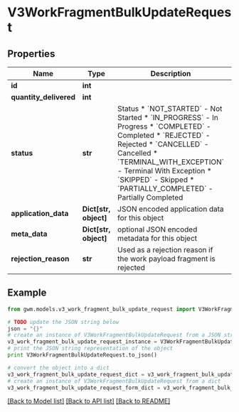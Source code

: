 # V3WorkFragmentBulkUpdateRequest


## Properties
Name | Type | Description | Notes
------------ | ------------- | ------------- | -------------
**id** | **int** |  | 
**quantity_delivered** | **int** |  | [optional] 
**status** | **str** | Status  * &#x60;NOT_STARTED&#x60; - Not Started * &#x60;IN_PROGRESS&#x60; - In Progress * &#x60;COMPLETED&#x60; - Completed * &#x60;REJECTED&#x60; - Rejected * &#x60;CANCELLED&#x60; - Cancelled * &#x60;TERMINAL_WITH_EXCEPTION&#x60; - Terminal With Exception * &#x60;SKIPPED&#x60; - Skipped * &#x60;PARTIALLY_COMPLETED&#x60; - Partially Completed | [optional] 
**application_data** | **Dict[str, object]** | JSON encoded application data for this object | [optional] 
**meta_data** | **Dict[str, object]** | optional JSON encoded metadata for this object | [optional] 
**rejection_reason** | **str** | Used as a rejection reason if the work payload fragment is rejected | [optional] 

## Example

```python
from gwm.models.v3_work_fragment_bulk_update_request import V3WorkFragmentBulkUpdateRequest

# TODO update the JSON string below
json = "{}"
# create an instance of V3WorkFragmentBulkUpdateRequest from a JSON string
v3_work_fragment_bulk_update_request_instance = V3WorkFragmentBulkUpdateRequest.from_json(json)
# print the JSON string representation of the object
print V3WorkFragmentBulkUpdateRequest.to_json()

# convert the object into a dict
v3_work_fragment_bulk_update_request_dict = v3_work_fragment_bulk_update_request_instance.to_dict()
# create an instance of V3WorkFragmentBulkUpdateRequest from a dict
v3_work_fragment_bulk_update_request_form_dict = v3_work_fragment_bulk_update_request.from_dict(v3_work_fragment_bulk_update_request_dict)
```
[[Back to Model list]](../README.md#documentation-for-models) [[Back to API list]](../README.md#documentation-for-api-endpoints) [[Back to README]](../README.md)


